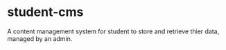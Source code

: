 student-cms
===========

A content management system for student to store and retrieve thier data, managed by an admin.
